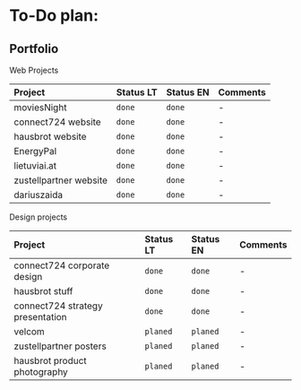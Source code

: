 # To-Do plan:

## Portfolio

Web Projects

| Project                | Status LT | Status EN | Comments |
| :--------------------- | :-------- | :-------- | :------- |
| moviesNight            | `done`    | `done`    | -        |
| connect724 website     | `done`    | `done`    | -        |
| hausbrot website       | `done`    | `done`    | -        |
| EnergyPal              | `done`    | `done`    | -        |
| lietuviai.at           | `done`    | `done`    | -        |
| zustellpartner website | `done`    | `done`    | -        |
| dariuszaida            | `done`    | `done`    | -        |

Design projects

| Project                          | Status LT | Status EN | Comments |
| :------------------------------- | :-------- | :-------- | :------- |
| connect724 corporate design      | `done`    | `done`    | -        |
| hausbrot stuff                   | `done`    | `done`    | -        |
| connect724 strategy presentation | `done`    | `done`    | -        |
| velcom                           | `planed`  | `planed`  | -        |
| zustellpartner posters           | `planed`  | `planed`  | -        |
| hausbrot product photography     | `planed`  | `planed`  | -        |
